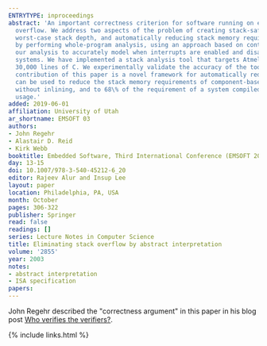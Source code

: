 ```yaml
---
ENTRYTYPE: inproceedings
abstract: 'An important correctness criterion for software running on embedded microcontrollers is stack safety: a guarantee that the call stack does not
  overflow. We address two aspects of the problem of creating stack-safe embedded software that also makes efficient use of memory: statically bounding
  worst-case stack depth, and automatically reducing stack memory requirements. Our first contribution is a method for statically guaranteeing stack safety
  by performing whole-program analysis, using an approach based on context-sensitive abstract interpretation of machine code. Abstract interpretation permits
  our analysis to accurately model when interrupts are enabled and disabled, which is essential for accurately bounding the stack depth of typical embedded
  systems. We have implemented a stack analysis tool that targets Atmel AVR microcontrollers, and tested it on embedded applications compiled from up to
  30,000 lines of C. We experimentally validate the accuracy of the tool, which runs in a few seconds on the largest programs that we tested. The second
  contribution of this paper is a novel framework for automatically reducing stack memory requirements. We show that goal-directed global function inlining
  can be used to reduce the stack memory requirements of component-based embedded software, on average, to 40\% of the requirement of a system compiled
  without inlining, and to 68\% of the requirement of a system compiled with aggressive whole-program inlining that is not directed towards reducing stack
  usage.'
added: 2019-06-01
affiliation: University of Utah
ar_shortname: EMSOFT 03
authors:
- John Regehr
- Alastair D. Reid
- Kirk Webb
booktitle: Embedded Software, Third International Conference (EMSOFT 2003)
day: 13-15
doi: 10.1007/978-3-540-45212-6_20
editor: Rajeev Alur and Insup Lee
layout: paper
location: Philadelphia, PA, USA
month: October
pages: 306-322
publisher: Springer
read: false
readings: []
series: Lecture Notes in Computer Science
title: Eliminating stack overflow by abstract interpretation
volume: '2855'
year: 2003
notes:
- abstract interpretation
- ISA specification
papers:
---
```


John Regehr described the "correctness argument" in this paper in his blog post
[Who verifies the verifiers?](https://blog.regehr.org/archives/370).

{% include links.html %}
